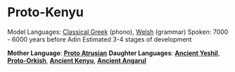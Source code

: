 # Proto-Kenyu
Model Languages: [Classical Greek](https://en.wikipedia.org/wiki/Ancient_Greek_phonology) (phono), [Welsh](https://en.wikipedia.org/wiki/Welsh_language) (grammar)
Spoken: 7000 - 6000 years before Adin
Estimated 3-4 stages of development

**Mother Language**: [**Proto Atrusian**](lexicon/future-targets/languages/proto-atrusian.md)
**Daughter Languages**: [**Ancient Yeshil**](lexicon/future-targets/languages/ancient-yeshilderya.md), [**Proto-Orkish**](lexicon/future-targets/languages/proto-orkish.md), [**Ancient Kenyu**](lexicon/future-targets/languages/ancient-kenyu.md), [**Ancient Angarul**](lexicon/future-targets/languages/ancient-angarul.md)
